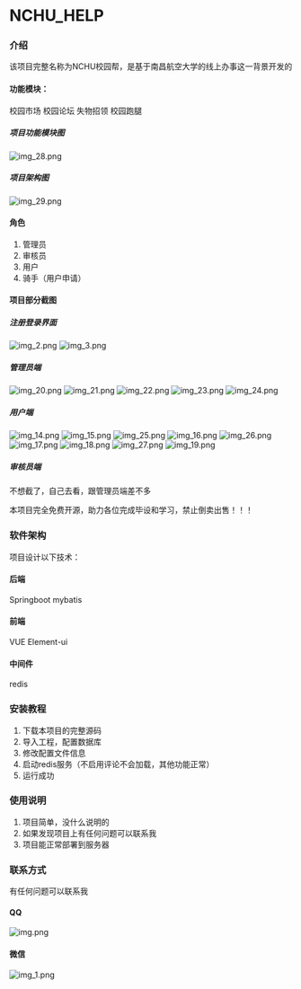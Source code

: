 # NCHU_HELP

### 介绍

该项目完整名称为NCHU校园帮，是基于南昌航空大学的线上办事这一背景开发的

#### 功能模块：
校园市场
校园论坛
失物招领
校园跑腿

##### 项目功能模块图
![img_28.png](img_28.png)

##### 项目架构图
![img_29.png](img_29.png)
#### 角色
1. 管理员
2. 审核员
3. 用户
4. 骑手（用户申请）

#### 项目部分截图
##### 注册登录界面
![img_2.png](img_2.png)
![img_3.png](img_3.png)
##### 管理员端
![img_20.png](img_20.png)
![img_21.png](img_21.png)
![img_22.png](img_22.png)
![img_23.png](img_23.png)
![img_24.png](img_24.png)
##### 用户端
![img_14.png](img_14.png)
![img_15.png](img_15.png)
![img_25.png](img_25.png)
![img_16.png](img_16.png)
![img_26.png](img_26.png)
![img_17.png](img_17.png)
![img_18.png](img_18.png)
![img_27.png](img_27.png)
![img_19.png](img_19.png)
##### 审核员端
不想截了，自己去看，跟管理员端差不多

本项目完全免费开源，助力各位完成毕设和学习，禁止倒卖出售！！！

### 软件架构
项目设计以下技术：
#### 后端
Springboot
mybatis

#### 前端
VUE
Element-ui

#### 中间件
redis


### 安装教程

1. 下载本项目的完整源码
2. 导入工程，配置数据库
3. 修改配置文件信息
4. 启动redis服务（不启用评论不会加载，其他功能正常）
5. 运行成功

### 使用说明

1. 项目简单，没什么说明的
2. 如果发现项目上有任何问题可以联系我
3. 项目能正常部署到服务器

### 联系方式
有任何问题可以联系我
#### QQ
![img.png](img.png)
#### 微信
![img_1.png](img_1.png)

